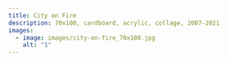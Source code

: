 ```yaml
---
title: City on Fire
description: 70x100, cardboard, acrylic, collage, 2007-2021
images:
  - image: images/city-on-fire_70x100.jpg
    alt: "1"
---
```

